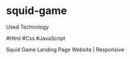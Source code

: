 # squid-game 

Used Technology

#Html #Css #JavaScript

Squid Game Landing Page Website | Responsive

